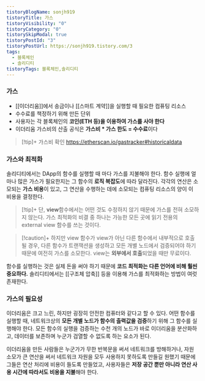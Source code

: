 ```yaml
---
tistoryBlogName: sonjh919
tistoryTitle: 가스
tistoryVisibility: "0"
tistoryCategory: "0"
tistorySkipModal: true
tistoryPostId: "3"
tistoryPostUrl: https://sonjh919.tistory.com/3
tags:
  - 블록체인
  - 솔리디티
tistoryTags: 블록체인,솔리디티
---
```

### 가스
+ [[이더리움]]에서 송금이나 [[스마트 계약]]을 실행할 때 필요한 컴퓨팅 리소스
+ 수수료를 책정하기 위해 만든 단위
+ 사용자는 각 블록체인의 **코인(ETH 등)을 이용하여 가스를 사야 한다**
+ 이더리움 가스비의 산출 공식은 **가스비 * 가스 한도 = 수수료**이다

> [!tip]+ 가스비 확인
> https://etherscan.io/gastracker#historicaldata

### 가스와 최적화
솔리디티에서는 DApp의 함수를 실행할 때 마다 가스를 지불해야 한다. 함수 실행에 얼마나 많은 가스가 필요한지는 그 함수의 **로직 복잡도**에 따라 달라진다. 각각의 연산은 소모되는 **가스 비용**이 있고, 그 연산을 수행하는 데에 소모되는 컴퓨팅 리소스의 양이 이 비용을 결정한다.

> [!tip]+ 
> 단, **view**함수에서는 어떤 것도 수정하지 않기 때문에 가스를 전혀 소모하지 않는다. 가스 최적화의 비결 중 하나는 가능한 모든 곳에 읽기 전용의 external view 함수를 쓰는 것이다.

> [!caution]+ 
> 하지만 view 함수가 view가 아닌 다른 함수에서 내부적으로 호출될 경우, 다른 함수가 트랜잭션을 생성하고 모든 개별 노드에서 검증되어야 하기 때문에 여전히 가스를 소모한다. 
> view는 **외부에서 호출**되었을 때만 무료이다.

함수를 실행하는 것은 실제 돈을 써야 하기 때문에 **코드 최적화는 다른 언어에 비해 훨씬 중요하다.**
솔리디티에서는 [[구조체 압축]] 등을 이용해 가스를 최적화하는 방법이 여럿 존재한다.

### 가스의 필요성
이더리움은 크고 느린, 하지만 굉장히 안전한 컴퓨터와 같다고 할 수 있다. 어떤 함수를 실행할 때, 네트워크상의 **모든 개별 노드가 함수의 출력값을 검증**하기 위해 그 함수를 실행해야 한다. 모든 함수의 실행을 검증하는 수천 개의 노드가 바로 이더리움을 분산화하고, 데이터를 보존하며 누군가 검열할 수 없도록 하는 요소가 된다.

이더리움을 만든 사람들은 누군가가 무한 반복문을 써서 네트워크를 방해하거나, 자원 소모가 큰 연산을 써서 네트워크 자원을 모두 사용하지 못하도록 만들길 원했기 때문에 그들은 연산 처리에 비용이 들도록 만들었고, 사용자들은 **저장 공간 뿐만 아니라 연산 사용 시간에 따라서도 비용을 지불**해야 한다.


